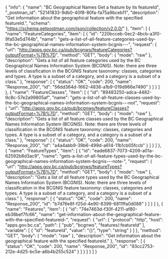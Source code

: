{
  "info": {
    "name": "BC Geographical Names Get a feature by its featureId",
    "_postman_id": "52141833-9db0-40f8-80fa-fa75a9bceb11",
    "description": "Get information about the geographical feature with the specified featureId.",
    "schema": "https://schema.getpostman.com/json/collection/v2.0.0/"
  },
  "item": [
    {
      "name": "FeatureCategories",
      "item": [
        {
          "id": "220bcceb-0ec2-4bcb-a3f0-9fa53e5d744b",
          "name": "gets-a-list-of-all-feature-categories-used-by-the-bc-geographical-names-information-system-bcgnis---",
          "request": {
            "url": "http://apps.gov.bc.ca/pub/bcgnws/featureCategories?outputFormat=%7B%7D",
            "method": "GET",
            "body": {
              "mode": "raw"
            },
            "description": "Gets a list of all feature categories used by the BC Geographical Names Information System (BCGNIS).  Note: there are three levels of classification in the BCGNIS feature taxonomy: classes, categories and types.  A type is a subset of a category, and a category is a subset of a class."
          },
          "response": [
            {
              "status": "OK",
              "code": 200,
              "name": "Response_200",
              "id": "56dd364d-1662-4836-a1b9-019d966e7490"
            }
          ]
        }
      ]
    },
    {
      "name": "FeatureClasses",
      "item": [
        {
          "id": "89483250-adca-4482-9c8c-57e2a99805af",
          "name": "gets-a-list-of-all-feature-classes-used-by-the-bc-geographical-names-information-system-bcgnis---not",
          "request": {
            "url": "http://apps.gov.bc.ca/pub/bcgnws/featureClasses?outputFormat=%7B%7D",
            "method": "GET",
            "body": {
              "mode": "raw"
            },
            "description": "Gets a list of all feature classes used by the BC Geographical Names Information System (BCGNIS).  Note: there are three levels of classification in the BCGNIS feature taxonomy: classes, categories and types.  A type is a subset of a category, and a category is a subset of a class."
          },
          "response": [
            {
              "status": "OK",
              "code": 200,
              "name": "Response_200",
              "id": "a4a4abb9-39b6-499d-a614-11b1cb05fccb"
            }
          ]
        }
      ]
    },
    {
      "name": "FeatureTypes",
      "item": [
        {
          "id": "eade6837-7073-4209-a01a-62592b8d3ac9",
          "name": "gets-a-list-of-all-feature-types-used-by-the-bc-geographical-names-information-system-bcgnis---note-",
          "request": {
            "url": "http://apps.gov.bc.ca/pub/bcgnws/featureTypes?outputFormat=%7B%7D",
            "method": "GET",
            "body": {
              "mode": "raw"
            },
            "description": "Gets a list of all feature types used by the BC Geographical Names Information System (BCGNIS).  Note: there are three levels of classification in the BCGNIS feature taxonomy: classes, categories and types.  A type is a subset of a category, and a category is a subset of a class."
          },
          "response": [
            {
              "status": "OK",
              "code": 200,
              "name": "Response_200",
              "id": "b7d76e8f-f25d-4e90-8399-6811ffa0d088"
            }
          ]
        }
      ]
    },
    {
      "name": "Features",
      "item": [
        {
          "id": "74e7463d-f30f-4211-af80-eb38bef7fc66",
          "name": "get-information-about-the-geographical-feature-with-the-specified-featureid-",
          "request": {
            "url": {
              "protocol": "http",
              "host": "apps.gov.bc.ca",
              "path": [
                "pub",
                "bcgnws",
                "features/:featureId"
              ],
              "variable": [
                {
                  "id": "featureId",
                  "value": "{}",
                  "type": "string"
                }
              ]
            },
            "method": "GET",
            "body": {
              "mode": "raw"
            },
            "description": "Get information about the geographical feature with the specified featureId."
          },
          "response": [
            {
              "status": "OK",
              "code": 200,
              "name": "Response_200",
              "id": "93cc2753-212e-4d25-bc5e-a6b4b255c524"
            }
          ]
        }
      ]
    }
  ]
}